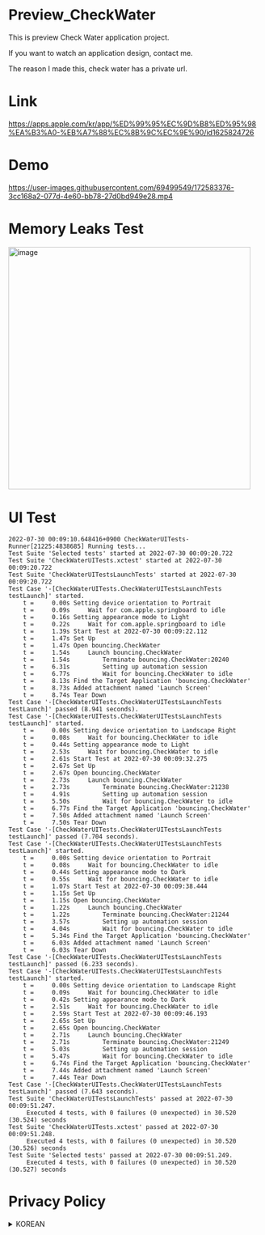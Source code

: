 # Preview_CheckWater
This is preview Check Water application project.

If you want to watch an application design, contact me.

The reason I made this, check water has a private url.

# Link

https://apps.apple.com/kr/app/%ED%99%95%EC%9D%B8%ED%95%98%EA%B3%A0-%EB%A7%88%EC%8B%9C%EC%9E%90/id1625824726


# Demo

https://user-images.githubusercontent.com/69499549/172583376-3cc168a2-077d-4e60-bb78-27d0bd949e28.mp4



# Memory Leaks Test

<img width="479" alt="image" src="https://user-images.githubusercontent.com/69499549/180960926-2b35dfc1-25f7-402a-9d74-40f31f12922f.png">

# UI Test

```
2022-07-30 00:09:10.648416+0900 CheckWaterUITests-Runner[21225:4838685] Running tests...
Test Suite 'Selected tests' started at 2022-07-30 00:09:20.722
Test Suite 'CheckWaterUITests.xctest' started at 2022-07-30 00:09:20.722
Test Suite 'CheckWaterUITestsLaunchTests' started at 2022-07-30 00:09:20.722
Test Case '-[CheckWaterUITests.CheckWaterUITestsLaunchTests testLaunch]' started.
    t =     0.00s Setting device orientation to Portrait
    t =     0.09s     Wait for com.apple.springboard to idle
    t =     0.16s Setting appearance mode to Light
    t =     0.22s     Wait for com.apple.springboard to idle
    t =     1.39s Start Test at 2022-07-30 00:09:22.112
    t =     1.47s Set Up
    t =     1.47s Open bouncing.CheckWater
    t =     1.54s     Launch bouncing.CheckWater
    t =     1.54s         Terminate bouncing.CheckWater:20240
    t =     6.31s         Setting up automation session
    t =     6.77s         Wait for bouncing.CheckWater to idle
    t =     8.13s Find the Target Application 'bouncing.CheckWater'
    t =     8.73s Added attachment named 'Launch Screen'
    t =     8.74s Tear Down
Test Case '-[CheckWaterUITests.CheckWaterUITestsLaunchTests testLaunch]' passed (8.941 seconds).
Test Case '-[CheckWaterUITests.CheckWaterUITestsLaunchTests testLaunch]' started.
    t =     0.00s Setting device orientation to Landscape Right
    t =     0.08s     Wait for bouncing.CheckWater to idle
    t =     0.44s Setting appearance mode to Light
    t =     2.53s     Wait for bouncing.CheckWater to idle
    t =     2.61s Start Test at 2022-07-30 00:09:32.275
    t =     2.67s Set Up
    t =     2.67s Open bouncing.CheckWater
    t =     2.73s     Launch bouncing.CheckWater
    t =     2.73s         Terminate bouncing.CheckWater:21238
    t =     4.91s         Setting up automation session
    t =     5.50s         Wait for bouncing.CheckWater to idle
    t =     6.77s Find the Target Application 'bouncing.CheckWater'
    t =     7.50s Added attachment named 'Launch Screen'
    t =     7.50s Tear Down
Test Case '-[CheckWaterUITests.CheckWaterUITestsLaunchTests testLaunch]' passed (7.704 seconds).
Test Case '-[CheckWaterUITests.CheckWaterUITestsLaunchTests testLaunch]' started.
    t =     0.00s Setting device orientation to Portrait
    t =     0.08s     Wait for bouncing.CheckWater to idle
    t =     0.44s Setting appearance mode to Dark
    t =     0.55s     Wait for bouncing.CheckWater to idle
    t =     1.07s Start Test at 2022-07-30 00:09:38.444
    t =     1.15s Set Up
    t =     1.15s Open bouncing.CheckWater
    t =     1.22s     Launch bouncing.CheckWater
    t =     1.22s         Terminate bouncing.CheckWater:21244
    t =     3.57s         Setting up automation session
    t =     4.04s         Wait for bouncing.CheckWater to idle
    t =     5.34s Find the Target Application 'bouncing.CheckWater'
    t =     6.03s Added attachment named 'Launch Screen'
    t =     6.03s Tear Down
Test Case '-[CheckWaterUITests.CheckWaterUITestsLaunchTests testLaunch]' passed (6.233 seconds).
Test Case '-[CheckWaterUITests.CheckWaterUITestsLaunchTests testLaunch]' started.
    t =     0.00s Setting device orientation to Landscape Right
    t =     0.09s     Wait for bouncing.CheckWater to idle
    t =     0.42s Setting appearance mode to Dark
    t =     2.51s     Wait for bouncing.CheckWater to idle
    t =     2.59s Start Test at 2022-07-30 00:09:46.193
    t =     2.65s Set Up
    t =     2.65s Open bouncing.CheckWater
    t =     2.71s     Launch bouncing.CheckWater
    t =     2.71s         Terminate bouncing.CheckWater:21249
    t =     5.03s         Setting up automation session
    t =     5.47s         Wait for bouncing.CheckWater to idle
    t =     6.74s Find the Target Application 'bouncing.CheckWater'
    t =     7.44s Added attachment named 'Launch Screen'
    t =     7.44s Tear Down
Test Case '-[CheckWaterUITests.CheckWaterUITestsLaunchTests testLaunch]' passed (7.643 seconds).
Test Suite 'CheckWaterUITestsLaunchTests' passed at 2022-07-30 00:09:51.247.
	 Executed 4 tests, with 0 failures (0 unexpected) in 30.520 (30.524) seconds
Test Suite 'CheckWaterUITests.xctest' passed at 2022-07-30 00:09:51.248.
	 Executed 4 tests, with 0 failures (0 unexpected) in 30.520 (30.526) seconds
Test Suite 'Selected tests' passed at 2022-07-30 00:09:51.249.
	 Executed 4 tests, with 0 failures (0 unexpected) in 30.520 (30.527) seconds

```

# Privacy Policy

<details><summary>KOREAN</summary>
<p>
< Hyunjun Shin >('https://github.com/greenthings/Preview_CheckWater'이하 'https://github.com/greenthings')은(는) 「개인정보 보호법」 제30조에 따라 정보주체의 개인정보를 보호하고 이와 관련한 고충을 신속하고 원활하게 처리할 수 있도록 하기 위하여 다음과 같이 개인정보 처리방침을 수립·공개합니다.

○ 이 개인정보처리방침은 2022년 1월 1부터 적용됩니다.


제1조(개인정보의 처리 목적)

< Hyunjun Shin >('https://github.com/greenthings/Preview_CheckWater'이하 'https://github.com/greenthings')은(는) 다음의 목적을 위하여 개인정보를 처리합니다. 처리하고 있는 개인정보는 다음의 목적 이외의 용도로는 이용되지 않으며 이용 목적이 변경되는 경우에는 「개인정보 보호법」 제18조에 따라 별도의 동의를 받는 등 필요한 조치를 이행할 예정입니다.

6. 기타

필수 제공 등을 목적으로 개인정보를 처리합니다.



제2조(개인정보의 처리 및 보유 기간)

① < Hyunjun Shin >은(는) 법령에 따른 개인정보 보유·이용기간 또는 정보주체로부터 개인정보를 수집 시에 동의받은 개인정보 보유·이용기간 내에서 개인정보를 처리·보유합니다.

② 각각의 개인정보 처리 및 보유 기간은 다음과 같습니다.



제3조(처리하는 개인정보의 항목)

① < Hyunjun Shin >은(는) 다음의 개인정보 항목을 처리하고 있습니다.



제4조(개인정보의 파기절차 및 파기방법)


① < Hyunjun Shin > 은(는) 개인정보 보유기간의 경과, 처리목적 달성 등 개인정보가 불필요하게 되었을 때에는 지체없이 해당 개인정보를 파기합니다.

② 정보주체로부터 동의받은 개인정보 보유기간이 경과하거나 처리목적이 달성되었음에도 불구하고 다른 법령에 따라 개인정보를 계속 보존하여야 하는 경우에는, 해당 개인정보를 별도의 데이터베이스(DB)로 옮기거나 보관장소를 달리하여 보존합니다.
1. 법령 근거 :
2. 보존하는 개인정보 항목 : 계좌정보, 거래날짜

③ 개인정보 파기의 절차 및 방법은 다음과 같습니다.
1. 파기절차
< Hyunjun Shin > 은(는) 파기 사유가 발생한 개인정보를 선정하고, < Hyunjun Shin > 의 개인정보 보호책임자의 승인을 받아 개인정보를 파기합니다.



제5조(정보주체와 법정대리인의 권리·의무 및 그 행사방법에 관한 사항)



① 정보주체는 Hyunjun Shin에 대해 언제든지 개인정보 열람·정정·삭제·처리정지 요구 등의 권리를 행사할 수 있습니다.

② 제1항에 따른 권리 행사는Hyunjun Shin에 대해 「개인정보 보호법」 시행령 제41조제1항에 따라 서면, 전자우편, 모사전송(FAX) 등을 통하여 하실 수 있으며 Hyunjun Shin은(는) 이에 대해 지체 없이 조치하겠습니다.

③ 제1항에 따른 권리 행사는 정보주체의 법정대리인이나 위임을 받은 자 등 대리인을 통하여 하실 수 있습니다.이 경우 “개인정보 처리 방법에 관한 고시(제2020-7호)” 별지 제11호 서식에 따른 위임장을 제출하셔야 합니다.

④ 개인정보 열람 및 처리정지 요구는 「개인정보 보호법」 제35조 제4항, 제37조 제2항에 의하여 정보주체의 권리가 제한 될 수 있습니다.

⑤ 개인정보의 정정 및 삭제 요구는 다른 법령에서 그 개인정보가 수집 대상으로 명시되어 있는 경우에는 그 삭제를 요구할 수 없습니다.

⑥ Hyunjun Shin은(는) 정보주체 권리에 따른 열람의 요구, 정정·삭제의 요구, 처리정지의 요구 시 열람 등 요구를 한 자가 본인이거나 정당한 대리인인지를 확인합니다.



제6조(개인정보의 안전성 확보조치에 관한 사항)

< Hyunjun Shin >은(는) 개인정보의 안전성 확보를 위해 다음과 같은 조치를 취하고 있습니다.

1. 내부관리계획의 수립 및 시행
개인정보의 안전한 처리를 위하여 내부관리계획을 수립하고 시행하고 있습니다.




제7조(개인정보를 자동으로 수집하는 장치의 설치·운영 및 그 거부에 관한 사항)



Hyunjun Shin 은(는) 정보주체의 이용정보를 저장하고 수시로 불러오는 ‘쿠키(cookie)’를 사용하지 않습니다.

제8조 (개인정보 보호책임자에 관한 사항)

① Hyunjun Shin 은(는) 개인정보 처리에 관한 업무를 총괄해서 책임지고, 개인정보 처리와 관련한 정보주체의 불만처리 및 피해구제 등을 위하여 아래와 같이 개인정보 보호책임자를 지정하고 있습니다.

▶ 개인정보 보호책임자
성명 :Hyunjun Shin
직책 :책임자
직급 :책임자
연락처 :0, 0, 0
※ 개인정보 보호 담당부서로 연결됩니다.

▶ 개인정보 보호 담당부서
부서명 :
담당자 :
연락처 :, ,
② 정보주체께서는 Hyunjun Shin 의 서비스(또는 사업)을 이용하시면서 발생한 모든 개인정보 보호 관련 문의, 불만처리, 피해구제 등에 관한 사항을 개인정보 보호책임자 및 담당부서로 문의하실 수 있습니다. Hyunjun Shin 은(는) 정보주체의 문의에 대해 지체 없이 답변 및 처리해드릴 것입니다.

제9조(개인정보의 열람청구를 접수·처리하는 부서)
정보주체는 ｢개인정보 보호법｣ 제35조에 따른 개인정보의 열람 청구를 아래의 부서에 할 수 있습니다.
< Hyunjun Shin >은(는) 정보주체의 개인정보 열람청구가 신속하게 처리되도록 노력하겠습니다.

▶ 개인정보 열람청구 접수·처리 부서
부서명 :
담당자 :
연락처 : , ,


제10조(정보주체의 권익침해에 대한 구제방법)



정보주체는 개인정보침해로 인한 구제를 받기 위하여 개인정보분쟁조정위원회, 한국인터넷진흥원 개인정보침해신고센터 등에 분쟁해결이나 상담 등을 신청할 수 있습니다. 이 밖에 기타 개인정보침해의 신고, 상담에 대하여는 아래의 기관에 문의하시기 바랍니다.

1. 개인정보분쟁조정위원회 : (국번없이) 1833-6972 (www.kopico.go.kr)
2. 개인정보침해신고센터 : (국번없이) 118 (privacy.kisa.or.kr)
3. 대검찰청 : (국번없이) 1301 (www.spo.go.kr)
4. 경찰청 : (국번없이) 182 (ecrm.cyber.go.kr)

「개인정보보호법」제35조(개인정보의 열람), 제36조(개인정보의 정정·삭제), 제37조(개인정보의 처리정지 등)의 규정에 의한 요구에 대 하여 공공기관의 장이 행한 처분 또는 부작위로 인하여 권리 또는 이익의 침해를 받은 자는 행정심판법이 정하는 바에 따라 행정심판을 청구할 수 있습니다.

※ 행정심판에 대해 자세한 사항은 중앙행정심판위원회(www.simpan.go.kr) 홈페이지를 참고하시기 바랍니다.

제11조(개인정보 처리방침 변경)


① 이 개인정보처리방침은 2022년 1월 1부터 적용됩니다.

② 이전의 개인정보 처리방침은 아래에서 확인하실 수 있습니다.

예시 ) - 20XX. X. X ~ 20XX. X. X 적용 (클릭)

예시 ) - 20XX. X. X ~ 20XX. X. X 적용 (클릭)

예시 ) - 20XX. X. X ~ 20XX. X. X 적용 (클릭)
</p>
</details>
